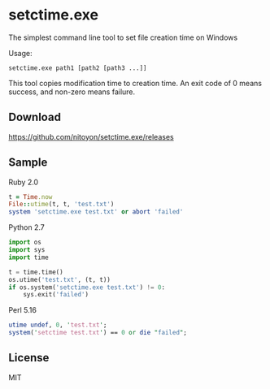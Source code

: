 setctime.exe
============

The simplest command line tool to set file creation time on Windows

Usage:

    setctime.exe path1 [path2 [path3 ...]]

This tool copies modification time to creation time. An exit code of 0 means success, and non-zero means failure.


Download
--------

https://github.com/nitoyon/setctime.exe/releases


Sample
------

Ruby 2.0

```ruby
t = Time.now
File::utime(t, t, 'test.txt')
system 'setctime.exe test.txt' or abort 'failed'
```

Python 2.7

```python
import os
import sys
import time

t = time.time()
os.utime('test.txt', (t, t))
if os.system('setctime.exe test.txt') != 0:
    sys.exit('failed')
```

Perl 5.16

```perl
utime undef, 0, 'test.txt';
system('setctime test.txt') == 0 or die "failed";
```


License
-------

MIT
